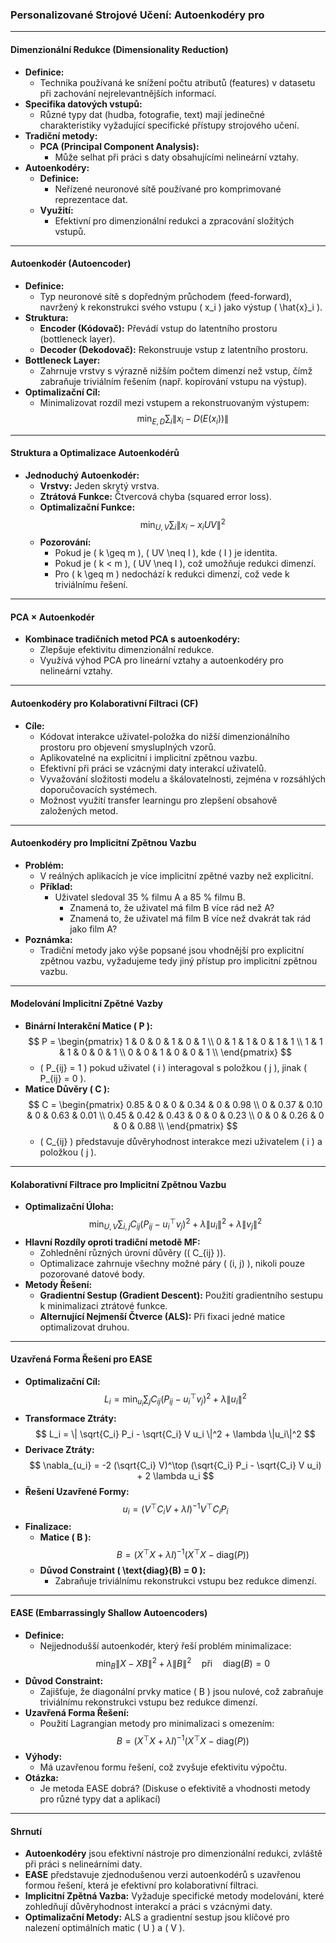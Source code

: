 ### Personalizované Strojové Učení: Autoenkodéry pro 

---

#### **Dimenzionální Redukce (Dimensionality Reduction)**
- **Definice:**
  - Technika používaná ke snížení počtu atributů (features) v datasetu při zachování nejrelevantnějších informací.
- **Specifika datových vstupů:**
  - Různé typy dat (hudba, fotografie, text) mají jedinečné charakteristiky vyžadující specifické přístupy strojového učení.
- **Tradiční metody:**
  - **PCA (Principal Component Analysis):**
    - Může selhat při práci s daty obsahujícími nelineární vztahy.
- **Autoenkodéry:**
  - **Definice:**
    - Neřízené neuronové sítě používané pro komprimované reprezentace dat.
  - **Využití:**
    - Efektivní pro dimenzionální redukci a zpracování složitých vstupů.

---

#### **Autoenkodér (Autoencoder)**
- **Definice:**
  - Typ neuronové sítě s dopředným průchodem (feed-forward), navržený k rekonstrukci svého vstupu \( x_i \) jako výstup \( \hat{x}_i \).
- **Struktura:**
  - **Encoder (Kódovač):** Převádí vstup do latentního prostoru (bottleneck layer).
  - **Decoder (Dekodovač):** Rekonstruuje vstup z latentního prostoru.
- **Bottleneck Layer:**
  - Zahrnuje vrstvy s výrazně nižším počtem dimenzí než vstup, čímž zabraňuje triviálním řešením (např. kopírování vstupu na výstup).
- **Optimalizační Cíl:**
  - Minimalizovat rozdíl mezi vstupem a rekonstruovaným výstupem:
    $$
    \min_{E,D} \sum_{i} \|x_i - D(E(x_i))\|
    $$

---

#### **Struktura a Optimalizace Autoenkodérů**
- **Jednoduchý Autoenkodér:**
  - **Vrstvy:** Jeden skrytý vrstva.
  - **Ztrátová Funkce:** Čtvercová chyba (squared error loss).
  - **Optimalizační Funkce:**
    $$
    \min_{U,V} \sum_{i} \|x_i - x_i UV\|^2
    $$
  - **Pozorování:**
    - Pokud je \( k \geq m \), \( UV \neq I \), kde \( I \) je identita.
    - Pokud je \( k < m \), \( UV \neq I \), což umožňuje redukci dimenzí.
    - Pro \( k \geq m \) nedochází k redukci dimenzí, což vede k triviálnímu řešení.

---

#### **PCA × Autoenkodér**
- **Kombinace tradičních metod PCA s autoenkodéry:**
  - Zlepšuje efektivitu dimenzionální redukce.
  - Využívá výhod PCA pro lineární vztahy a autoenkodéry pro nelineární vztahy.

---

#### **Autoenkodéry pro Kolaborativní Filtraci (CF)**
- **Cíle:**
  - Kódovat interakce uživatel-položka do nižší dimenzionálního prostoru pro objevení smysluplných vzorů.
  - Aplikovatelné na explicitní i implicitní zpětnou vazbu.
  - Efektivní při práci se vzácnými daty interakcí uživatelů.
  - Vyvažování složitosti modelu a škálovatelnosti, zejména v rozsáhlých doporučovacích systémech.
  - Možnost využití transfer learningu pro zlepšení obsahově založených metod.

---

#### **Autoenkodéry pro Implicitní Zpětnou Vazbu**
- **Problém:**
  - V reálných aplikacích je více implicitní zpětné vazby než explicitní.
  - **Příklad:**
    - Uživatel sledoval 35 % filmu A a 85 % filmu B.
      - Znamená to, že uživatel má film B více rád než A?
      - Znamená to, že uživatel má film B více než dvakrát tak rád jako film A?
- **Poznámka:**
  - Tradiční metody jako výše popsané jsou vhodnější pro explicitní zpětnou vazbu, vyžadujeme tedy jiný přístup pro implicitní zpětnou vazbu.

---

#### **Modelování Implicitní Zpětné Vazby**
- **Binární Interakční Matice \( P \):**
  $$
  P =
  \begin{pmatrix}
  1 & 0 & 0 & 1 & 0 & 1 \\
  0 & 1 & 1 & 0 & 1 & 1 \\
  1 & 1 & 1 & 0 & 0 & 1 \\
  0 & 0 & 1 & 0 & 0 & 1 \\
  \end{pmatrix}
  $$
  - \( P_{ij} = 1 \) pokud uživatel \( i \) interagoval s položkou \( j \), jinak \( P_{ij} = 0 \).
- **Matice Důvěry \( C \):**
  $$
  C =
  \begin{pmatrix}
  0.85 & 0 & 0 & 0.34 & 0 & 0.98 \\
  0 & 0.37 & 0.10 & 0 & 0.63 & 0.01 \\
  0.45 & 0.42 & 0.43 & 0 & 0 & 0.23 \\
  0 & 0 & 0.26 & 0 & 0 & 0.88 \\
  \end{pmatrix}
  $$
  - \( C_{ij} \) představuje důvěryhodnost interakce mezi uživatelem \( i \) a položkou \( j \).

---

#### **Kolaborativní Filtrace pro Implicitní Zpětnou Vazbu**
- **Optimalizační Úloha:**
  $$
  \min_{U,V} \sum_{i,j} C_{ij} (P_{ij} - u_i^\top v_j)^2 + \lambda \|u_i\|^2 + \lambda \|v_j\|^2
  $$
- **Hlavní Rozdíly oproti tradiční metodě MF:**
  - Zohlednění různých úrovní důvěry (\( C_{ij} \)).
  - Optimalizace zahrnuje všechny možné páry \( (i, j) \), nikoli pouze pozorované datové body.
- **Metody Řešení:**
  - **Gradientní Sestup (Gradient Descent):** Použití gradientního sestupu k minimalizaci ztrátové funkce.
  - **Alternující Nejmenší Čtverce (ALS):** Při fixaci jedné matice optimalizovat druhou.

---

#### **Uzavřená Forma Řešení pro EASE**
- **Optimalizační Cíl:**
  $$
  L_i = \min_{u_i} \sum_{j} C_{ij} (P_{ij} - u_i^\top v_j)^2 + \lambda \|u_i\|^2
  $$
- **Transformace Ztráty:**
  $$
  L_i = \| \sqrt{C_i} P_i - \sqrt{C_i} V u_i \|^2 + \lambda \|u_i\|^2
  $$
- **Derivace Ztráty:**
  $$
  \nabla_{u_i} = -2 (\sqrt{C_i} V)^\top (\sqrt{C_i} P_i - \sqrt{C_i} V u_i) + 2 \lambda u_i
  $$
- **Řešení Uzavřené Formy:**
  $$
  u_i = (V^\top C_i V + \lambda I)^{-1} V^\top C_i P_i
  $$
- **Finalizace:**
  - **Matice \( B \):**
    $$
    B = (X^\top X + \lambda I)^{-1} (X^\top X - \text{diag}(P))
    $$
  - **Důvod Constraint \( \text{diag}(B) = 0 \):**
    - Zabraňuje triviálnímu rekonstrukci vstupu bez redukce dimenzí.

---

#### **EASE (Embarrassingly Shallow Autoencoders)**
- **Definice:**
  - Nejjednodušší autoenkodér, který řeší problém minimalizace:
    $$
    \min_B \|X - XB\|^2 + \lambda \|B\|^2 \quad \text{při} \quad \text{diag}(B) = 0
    $$
- **Důvod Constraint:**
  - Zajišťuje, že diagonální prvky matice \( B \) jsou nulové, což zabraňuje triviálnímu rekonstrukci vstupu bez redukce dimenzí.
- **Uzavřená Forma Řešení:**
  - Použití Lagrangian metody pro minimalizaci s omezením:
    $$
    B = (X^\top X + \lambda I)^{-1} (X^\top X - \text{diag}(P))
    $$
- **Výhody:**
  - Má uzavřenou formu řešení, což zvyšuje efektivitu výpočtu.
- **Otázka:**
  - Je metoda EASE dobrá? (Diskuse o efektivitě a vhodnosti metody pro různé typy dat a aplikací)

---

#### **Shrnutí**
- **Autoenkodéry** jsou efektivní nástroje pro dimenzionální redukci, zvláště při práci s nelineárními daty.
- **EASE** představuje zjednodušenou verzi autoenkodérů s uzavřenou formou řešení, která je efektivní pro kolaborativní filtraci.
- **Implicitní Zpětná Vazba:** Vyžaduje specifické metody modelování, které zohledňují důvěryhodnost interakcí a práci s vzácnými daty.
- **Optimalizační Metody:** ALS a gradientní sestup jsou klíčové pro nalezení optimálních matic \( U \) a \( V \).
